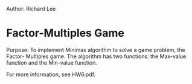 Author: Richard Lee

# Factor-Multiples Game

Purpose: To implement Minimax algorithm to solve a game problem, the Factor- Multiples game. The algorithm has two functions: the Max-value function and the Min-value function.

For more information, see HW6.pdf.